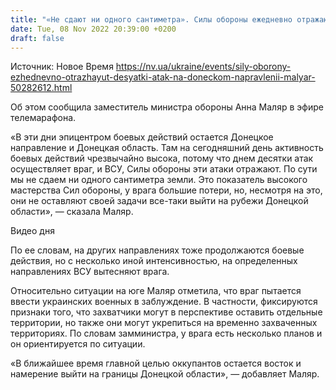 ```yaml
---
title: "«Не сдают ни одного сантиметра». Силы обороны ежедневно отражают десятки атак на Донецком направлении — Маляр"
date: Tue, 08 Nov 2022 20:39:00 +0200
draft: false
---
```

Источник: Новое Время https://nv.ua/ukraine/events/sily-oborony-ezhednevno-otrazhayut-desyatki-atak-na-doneckom-napravlenii-malyar-50282612.html


Об этом сообщила заместитель министра обороны Анна Маляр в эфире телемарафона.

«В эти дни эпицентром боевых действий остается Донецкое направление и Донецкая область. Там на сегодняшний день активность боевых действий чрезвычайно высока, потому что днем ​​десятки атак осуществляет враг, и ВСУ, Силы обороны эти атаки отражают. По сути мы не сдаем ни одного сантиметра земли. Это показатель высокого мастерства Сил обороны, у врага большие потери, но, несмотря на это, они не оставляют своей задачи все-таки выйти на рубежи Донецкой области», — сказала Маляр.

 Видео дня   

По ее словам, на других направлениях тоже продолжаются боевые действия, но с несколько иной интенсивностью, на определенных направлениях ВСУ вытесняют врага.

Относительно ситуации на юге Маляр отметила, что враг пытается ввести украинских военных в заблуждение. В частности, фиксируются признаки того, что захватчики могут в перспективе оставить отдельные территории, но также они могут укрепиться на временно захваченных территориях. По словам замминистра, у врага есть несколько планов и он ориентируется по ситуации.

«В ближайшее время главной целью оккупантов остается восток и намерение выйти на границы Донецкой области», — добавляет Маляр.
